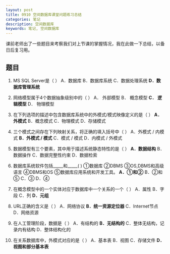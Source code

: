```yaml
---
layout: post
title: 0910 空间数据库课堂问题练习总结
categories: 笔记
description: 空间数据库
keywords: 笔记, 空间数据库
---
```


课前老师出了一些题目来考察我们对上节课的掌握情况，我在此做一下总结，以备日后复习用。

## 题目

1. MS SQL Server是（ ）
   A．数据库
   B．数据库系统
   C．数据处理系统
   **D．数据库管理系统**

2. 网络模型属于4个数据抽象级别中的（ ）
   A． 外部模型
   B． 概念模型
   **C． 逻辑模型**
   D． 物理模型

3. 在下列选项的描述中包含数据库系统中的外模式/模式映像定义的是（ ）
   **A．外模式**
   B．概念模式
   C．物理模式
   D．存储模式

4. 三个模式之间存在下列映射关系，将正确的填入括号中（ ）
   A．外模式 / 内模式
   **B．外模式 / 模式**
   C．模式 / 模式
   D．内模式 / 外模式

5. 数据模型有三个要素，其中用于描述系统静态特性的是（ ）
   **A．数据结构**
   B．数据操作
   C．数据完整性约束
   D．数据检索

6. 数据库系统软件包括_____和_____(  )
   ①数据库            ②DBMS           ③OS,DBMS和高级语言
   ④DBMS和OS       ⑤数据库应用系统和开发工具。
   **A．①和②**
   B．②和⑤
   C．③
   D．④

7. 在概念模型中的一个实体对应于数据库中一个关系的一个（ ）
   A．属性
   B．字段
   C．列
   **D．元组**

8. URL正确的含义是（ ）
   A．网络协议
   **B．统一资源定位器**
   C．Internet节点
   D．网络资源

9. 在人工管理阶段，数据是（ ）
   A．有结构的
   **B．无结构的**
   C．整体无结构，记录内有结构
   D．整体结构化的

10. 在关系数据库中，外模式对应的是（ ）
   A．基本表
   B．视图 
   C．存储文件
   **D．视图和部分基本表**